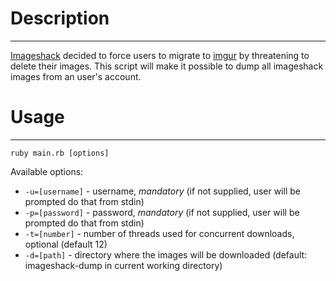 # Description
- - -
[Imageshack](http://www.imageshack.us) decided to force users to migrate to [imgur](http://imgur.com) by threatening to delete their images. This script will make it possible to dump all imageshack images from an user's account.

# Usage
- - -
`ruby main.rb [options]`

Available options:

* `-u=[username]` - username, *mandatory* (if not supplied, user will be prompted do that from stdin)
* `-p=[password]` - password, *mandatory* (if not supplied, user will be prompted do that from stdin)
* `-t=[number]` - number of threads used for concurrent downloads, optional (default 12)
* `-d=[path]` - directory where the images will be downloaded (default: imageshack-dump in current working directory)
